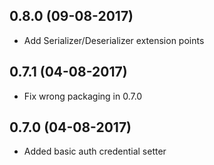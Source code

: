 ## 0.8.0 (09-08-2017)
  * Add Serializer/Deserializer extension points

## 0.7.1 (04-08-2017)

  * Fix wrong packaging in 0.7.0

## 0.7.0 (04-08-2017)

  * Added basic auth credential setter